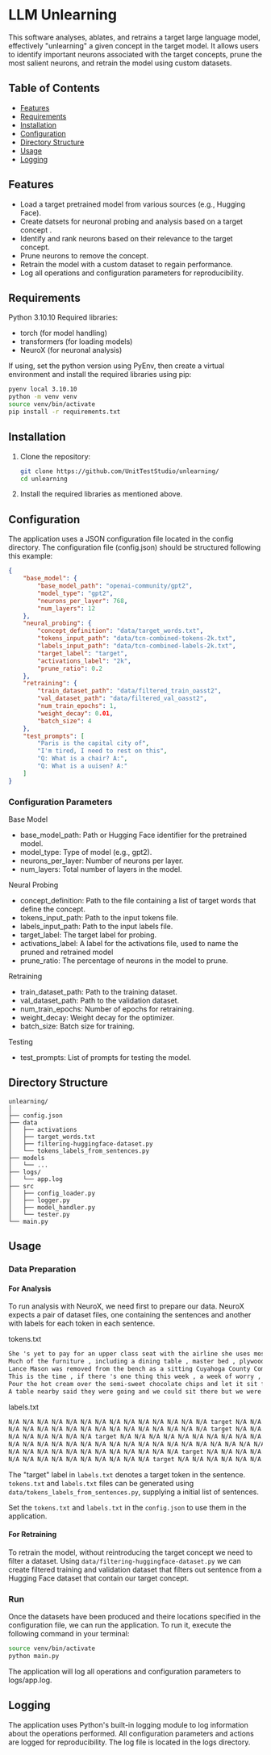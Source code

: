 # LLM Unlearning

This software analyses, ablates, and retrains a target large language model, effectively "unlearning" a given concept in the target model. It allows users to identify important neurons associated with the target concepts, prune the most salient neurons, and retrain the model using custom datasets.

## Table of Contents

-  [Features](#features)
-  [Requirements](#requirements)
-  [Installation](#installation)
-  [Configuration](#configuration)
-  [Directory Structure](#directory-structure)
-  [Usage](#usage)
-  [Logging](#logging)

## Features

-  Load a target pretrained model from various sources (e.g., Hugging Face).
-  Create datsets for neuronal probing and analysis based on a target concept .
-  Identify and rank neurons based on their relevance to the target concept.
-  Prune neurons to remove the concept.
-  Retrain the model with a custom dataset to regain performance.
-  Log all operations and configuration parameters for reproducibility.

## Requirements

Python 3.10.10
Required libraries:
  - torch (for model handling)
  - transformers (for loading models)
  - NeuroX (for neuronal analysis)

If using, set the python version using PyEnv, then create a virtual environment and install the required libraries using pip:

```bash
pyenv local 3.10.10
python -m venv venv
source venv/bin/activate
pip install -r requirements.txt
```

## Installation

1. Clone the repository:

   ```bash
   git clone https://github.com/UnitTestStudio/unlearning/
   cd unlearning
   ```

2. Install the required libraries as mentioned above.

## Configuration

The application uses a JSON configuration file located in the config directory. The configuration file (config.json) should be structured following this example:

```json
{
    "base_model": {
        "base_model_path": "openai-community/gpt2",
        "model_type": "gpt2",
        "neurons_per_layer": 768,
        "num_layers": 12
    },
    "neural_probing": {
        "concept_definition": "data/target_words.txt",
        "tokens_input_path": "data/tcn-combined-tokens-2k.txt",
        "labels_input_path": "data/tcn-combined-labels-2k.txt",
        "target_label": "target",
        "activations_label": "2k",
        "prune_ratio": 0.2
    },
    "retraining": {
        "train_dataset_path": "data/filtered_train_oasst2", 
        "val_dataset_path": "data/filtered_val_oasst2",
        "num_train_epochs": 1,
        "weight_decay": 0.01,
        "batch_size": 4
    },
    "test_prompts": [
        "Paris is the capital city of",
        "I'm tired, I need to rest on this",
        "Q: What is a chair? A:",
        "Q: What is a uuisen? A:"
    ]
}

```

### Configuration Parameters
Base Model
- base_model_path: Path or Hugging Face identifier for the pretrained model.
- model_type: Type of model (e.g., gpt2).
- neurons_per_layer: Number of neurons per layer.
- num_layers: Total number of layers in the model.

Neural Probing
- concept_definition: Path to the file containing a list of target words that define the concept.
- tokens_input_path: Path to the input tokens file.
- labels_input_path: Path to the input labels file.
- target_label: The target label for probing.
- activations_label: A label for the activations file, used to name the pruned and retrained model
- prune_ratio: The percentage of neurons in the model to prune.

Retraining
- train_dataset_path: Path to the training dataset.
- val_dataset_path: Path to the validation dataset.
- num_train_epochs: Number of epochs for retraining.
- weight_decay: Weight decay for the optimizer.
- batch_size: Batch size for training.

Testing
- test_prompts: List of prompts for testing the model.


## Directory Structure

```
unlearning/
│
├── config.json
├── data
│   ├── activations
│   ├── target_words.txt
│   ├── filtering-huggingface-dataset.py
│   └── tokens_labels_from_sentences.py
├── models
│   └── ...
├── logs/                       
│   └── app.log                 
├── src
│   ├── config_loader.py
│   ├── logger.py
│   ├── model_handler.py
│   └── tester.py
└── main.py     
```

## Usage
### Data Preparation
#### For Analysis
To run analysis with NeuroX, we need first to prepare our data. NeuroX expects a pair of dataset files, one containing the sentences and another with labels for each token in each sentence. 

tokens.txt
```txt
She 's yet to pay for an upper class seat with the airline she uses most , Virgin Atlantic .
Much of the furniture , including a dining table , master bed , plywood sofa and a coffee table , also by Stummel .
Lance Mason was removed from the bench as a sitting Cuyahoga County Common Pleas judge at the time .
This is the time , if there 's one thing this week , a week of worry , a week of turmoil ( ph ) , a week of chaos , but a week where children , teenagers can sit ( ph ) forward and say enough is enough and things may finally change .
Pour the hot cream over the semi-sweet chocolate chips and let it sit for 3 minutes .
A table nearby said they were going and we could sit there but we were just left hanging , not knowing if we could stay or not .
```
labels.txt
```txt
N/A N/A N/A N/A N/A N/A N/A N/A N/A N/A N/A N/A N/A N/A target N/A N/A N/A N/A N/A N/A N/A N/A N/A N/A
N/A N/A N/A N/A N/A N/A N/A N/A N/A N/A N/A N/A N/A N/A target N/A N/A N/A N/A N/A N/A N/A N/A N/A
N/A N/A N/A N/A N/A N/A target N/A N/A N/A N/A N/A N/A N/A N/A N/A N/A N/A N/A
N/A N/A N/A N/A N/A N/A N/A N/A N/A N/A N/A N/A N/A N/A N/A N/A N/A N/A N/A N/A N/A N/A N/A N/A N/A N/A N/A N/A N/A N/A N/A N/A N/A N/A N/A N/A N/A N/A N/A target N/A N/A N/A N/A N/A N/A N/A N/A N/A N/A N/A N/A N/A N/A N/A
N/A N/A N/A N/A N/A N/A N/A N/A N/A N/A N/A N/A target N/A N/A N/A N/A
N/A N/A N/A N/A N/A N/A N/A N/A N/A N/A target N/A N/A N/A N/A N/A N/A N/A N/A N/A N/A N/A N/A N/A N/A N/A N/A N/A
```

The "target" label in `labels.txt` denotes a target token in the sentence. `tokens.txt` and `labels.txt` files can be generated using `data/tokens_labels_from_sentences.py`, supplying a initial list of sentences.

Set the `tokens.txt` and `labels.txt` in the `config.json` to use them in the application.

#### For Retraining
To retrain the model, without reintroducing the target concept we need to filter a dataset. Using `data/filtering-huggingface-dataset.py` we can create filtered training and validation dataset that filters out sentence from a Hugging Face dataset that contain our target concept. 

### Run
Once the datasets have been produced and theire locations specified in the configuration file, we can run the application. To run it, execute the following command in your terminal:

```bash
source venv/bin/activate
python main.py
```

The application will log all operations and configuration parameters to logs/app.log.

## Logging

The application uses Python's built-in logging module to log information about the operations performed. All configuration parameters and actions are logged for reproducibility. The log file is located in the logs directory.
